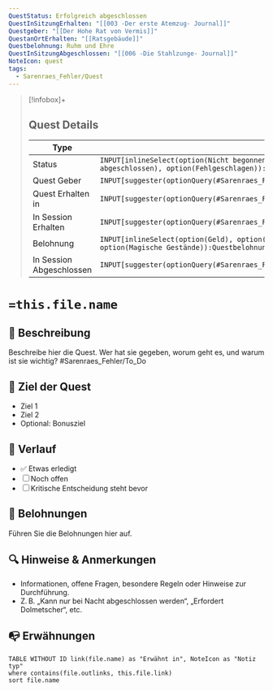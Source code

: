 ```yaml
---
QuestStatus: Erfolgreich abgeschlossen
QuestInSitzungErhalten: "[[003 -Der erste Atemzug- Journal]]"
Questgeber: "[[Der Hohe Rat von Vermis]]"
QuestanOrtErhalten: "[[Ratsgebäude]]"
Questbelohnung: Ruhm und Ehre
QuestInSitzungAbgeschlossen: "[[006 -Die Stahlzunge- Journal]]"
NoteIcon: quest
tags:
  - Sarenraes_Fehler/Quest
---
```

> [!infobox]+
> ## Quest Details
> Type |  Daten |
>  --- | --- |
> Status | `INPUT[inlineSelect(option(Nicht begonnen), option(Begonnen), option(Erfolgreich abgeschlossen), option(Fehlgeschlagen)):QuestStatus]` |
> Quest Geber | `INPUT[suggester(optionQuery(#Sarenraes_Fehler/Personen/NPC)):Questgeber]` |
> Quest Erhalten in | `INPUT[suggester(optionQuery(#Sarenraes_Fehler/Ort)):QuestanOrtErhalten]` |
> In Session Erhalten | `INPUT[suggester(optionQuery(#Sarenraes_Fehler/Session_Journal)):QuestInSitzungErhalten]` |
> Belohnung | `INPUT[inlineSelect(option(Geld), option(Ruhm und Ehre), option(Luft und Liebe), option(Magische Gestände)):Questbelohnung]` |
> In Session Abgeschlossen | `INPUT[suggester(optionQuery(#Sarenraes_Fehler/Session_Journal)):QuestInSitzungAbgeschlossen]` |
# `=this.file.name`
## 📝 Beschreibung
Beschreibe hier die Quest. Wer hat sie gegeben, worum geht es, und warum ist sie wichtig? #Sarenraes_Fehler/To_Do

## 🎯 Ziel der Quest
- Ziel 1
- Ziel 2
- Optional: Bonusziel

## 🧭 Verlauf
- ✅ Etwas erledigt
- ☐ Noch offen
- ☐ Kritische Entscheidung steht bevor

## 🎁 Belohnungen
Führen Sie die Belohnungen hier auf.

## 🔍 Hinweise & Anmerkungen
- Informationen, offene Fragen, besondere Regeln oder Hinweise zur Durchführung.
- Z. B. „Kann nur bei Nacht abgeschlossen werden“, „Erfordert Dolmetscher“, etc.


## 📭 Erwähnungen 
```dataview
TABLE WITHOUT ID link(file.name) as "Erwähnt in", NoteIcon as "Notiz typ"
where contains(file.outlinks, this.file.link)
sort file.name
```